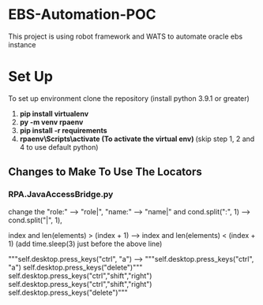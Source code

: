 # EBS-Automation-POC


<p> This project is using robot framework and WATS to automate oracle ebs instance </p>
<h1> Set Up </h1>

<p> To set up environment clone the repository (install python 3.9.1 or greater)
<ol>
<li><b> pip install virtualenv </b></li> 
<li><b> py -m venv rpaenv </b></li>
<li><b> pip install -r requirements </b></li>
<li><b> rpaenv\Scripts\activate  (To activate the virtual env) </b> (skip step 1, 2 and 4 to use default python)</li>
</ol>
</p>


<h2> Changes to Make To Use The Locators </h2>
<h3> RPA.JavaAccessBridge.py </h3>
change the "role:" --> "role|", "name:" --> "name|" and cond.split(":", 1) --> cond.split("|", 1),

index and len(elements) > (index + 1)   -->    index and len(elements) < (index + 1)
(add time.sleep(3) just before the above line)

"""self.desktop.press_keys("ctrl", "a") --> """self.desktop.press_keys("ctrl", "a")
    self.desktop.press_keys("delete")"""    self.desktop.press_keys("ctrl","shift","right")
                                            self.desktop.press_keys("ctrl","shift","right")
                                            self.desktop.press_keys("delete")"""

